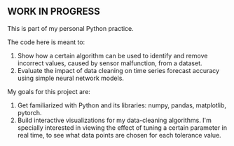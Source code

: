 ## WORK IN PROGRESS ##

This is part of my personal Python practice.

The code here is meant to:
1) Show how a certain algorithm can be used to identify and remove incorrect values, caused by sensor malfunction, from a dataset.
2) Evaluate the impact of data cleaning on time series forecast accuracy using simple neural network models.

My goals for this project are:
1) Get familiarized with Python and its libraries: numpy, pandas, matplotlib, pytorch.
2) Build interactive visualizations for my data-cleaning algorithms. I'm specially interested in viewing the effect of tuning a certain parameter in real time, to see what data points are chosen for each tolerance value.
